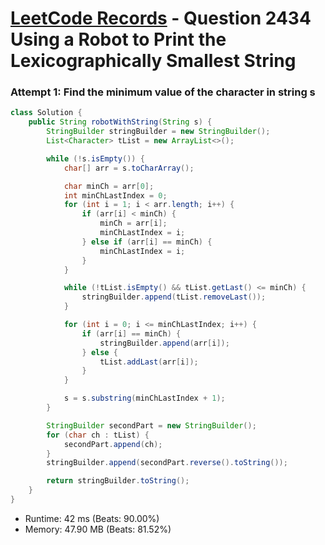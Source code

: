 # [LeetCode Records](../../README.md) - Question 2434 Using a Robot to Print the Lexicographically Smallest String

### Attempt 1: Find the minimum value of the character in string s
```java
class Solution {
    public String robotWithString(String s) {
        StringBuilder stringBuilder = new StringBuilder();
        List<Character> tList = new ArrayList<>();

        while (!s.isEmpty()) {
            char[] arr = s.toCharArray();

            char minCh = arr[0];
            int minChLastIndex = 0;
            for (int i = 1; i < arr.length; i++) {
                if (arr[i] < minCh) {
                    minCh = arr[i];
                    minChLastIndex = i;
                } else if (arr[i] == minCh) {
                    minChLastIndex = i;
                }
            }

            while (!tList.isEmpty() && tList.getLast() <= minCh) {
                stringBuilder.append(tList.removeLast());
            }

            for (int i = 0; i <= minChLastIndex; i++) {
                if (arr[i] == minCh) {
                    stringBuilder.append(arr[i]);
                } else {
                    tList.addLast(arr[i]);
                }
            }

            s = s.substring(minChLastIndex + 1);
        }

        StringBuilder secondPart = new StringBuilder();
        for (char ch : tList) {
            secondPart.append(ch);
        }
        stringBuilder.append(secondPart.reverse().toString());

        return stringBuilder.toString();
    }
}
```
- Runtime: 42 ms (Beats: 90.00%)
- Memory: 47.90 MB (Beats: 81.52%)

<br>
